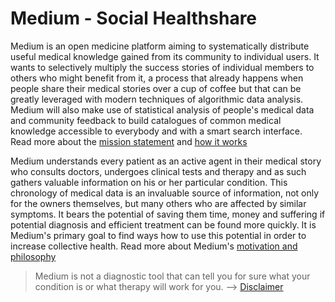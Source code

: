 Medium - Social Healthshare
======

Medium is an open medicine platform aiming to systematically distribute useful medical knowledge gained from its community
to individual users. It wants to selectively multiply the success stories of individual members to others who might benefit from it,
a process that already happens when people share their medical stories over a cup of coffee but that can be greatly leveraged with
modern techniques of algorithmic data analysis. Medium will also make use of statistical analysis of people's medical data and
community feedback to build catalogues of common medical knowledge accessible to everybody and with a smart search interface.
Read more about the [mission statement](http://github.com/bennidi/medium/wiki/Mission-Statement) and [how it works](http://github.com/bennidi/medium/wiki/How-it-works)

Medium understands every patient as an active agent in their medical story who consults doctors, undergoes clinical tests and therapy
and as such gathers valuable information on his or her particular condition. This chronology of medical data is an invaluable source of information,
not only for the owners themselves, but many others who are affected by similar symptoms. It bears the potential of saving them time,
money and suffering if potential diagnosis and efficient treatment can be found more quickly. It is Medium's primary goal to find ways
how to use this potential in order to increase collective health.
Read more about Medium's [motivation and philosophy](http://github.com/bennidi/medium/Motivation-and-Philosophy)



> Medium is not a diagnostic tool that can tell you for sure what your condition is or what therapy will work for you.
--> [Disclaimer](http://github.com/bennidi/medium/Disclaimer)

